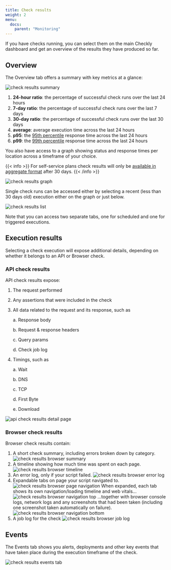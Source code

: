 ```yaml
---
title: Check results
weight: 2
menu:
  docs:
    parent: "Monitoring"
---
```


If you have checks running, you can select them on the main Checkly dashboard and get an overview of the results they have produced so far. 

## Overview

The Overview tab offers a summary with key metrics at a glance:

![check results summary](/docs/images/monitoring/check-results-summary.png)

1. **24-hour ratio**: the percentage of successful check runs over the last 24 hours
2. **7-day ratio**: the percentage of successful check runs over the last 7 days
3. **30-day ratio**: the percentage of successful check runs over the last 30 days
4. **average**: average execution time across the last 24 hours
5. **p95**: the [95th percentile](https://www.manageengine.com/network-monitoring/faq/95th-percentile-calculation.html) response time across the last 24 hours
6. **p99**: the [99th percentile](https://en.wikipedia.org/wiki/Percentile) response time across the last 24 hours

You also have access to a graph showing status and response times per location across a timeframe of your choice. 

{{< info >}}
For self-service plans check results will only be [available in aggregate format](/docs/monitoring/how-we-store-data) after 30 days.
{{< /info >}}

![check results graph](/docs/images/monitoring/check-results-graph.png)

Single check runs can be accessed either by selecting a recent (less than 30 days old) execution either on the graph or just below.

![check results list](/docs/images/monitoring/check-results-results.png)

Note that you can access two separate tabs, one for scheduled and one for triggered executions.

## Execution results

Selecting a check execution will expose additional details, depending on whether it belongs to an API or Browser check.

### API check results

API check results expose:

1. The request performed
2. Any assertions that were included in the check
3. All data related to the request and its response, such as

    a. Response body

    b. Request & response headers
    
    c. Query params
    
    d. Check job log

4. Timings, such as

    a. Wait

    b. DNS

    c. TCP

    d. First Byte

    e. Download

![api check results detail page](/docs/images/monitoring/check-results-api.png)

### Browser check results

Browser check results contain:

1. A short check summary, including errors broken down by category.
![check results browser summary](/docs/images/monitoring/check-results-browser-summary.png)
2. A timeline showing how much time was spent on each page.
![check results browser timeline](/docs/images/monitoring/check-results-browser-timeline.png)
3. An error log, only if your script failed.
![check results browser error log](/docs/images/monitoring/check-results-browser-error-log.png)
4. Expandable tabs on page your script navigated to.
![check results browser page navigation](/docs/images/monitoring/check-results-browser-page-navigations.png)
When expanded, each tab shows its own navigation/loading timeline and web vitals...
![check results browser navigation top](/docs/images/monitoring/check-results-browser-navigation-top.png)
...together with browser console logs, network logs and any screenshots that had been taken (including one screenshot taken automatically on failure).
![check results browser navigation bottom](/docs/images/monitoring/check-results-browser-navigation-bottom.png)
5. A job log for the check
![check results browser job log](/docs/images/monitoring/check-results-browser-job-log.png)


## Events

The Events tab shows you alerts, deployments and other key events that have taken place during the execution timeframe of the check.

![check results events tab](/docs/images/monitoring/check-results-events.png)